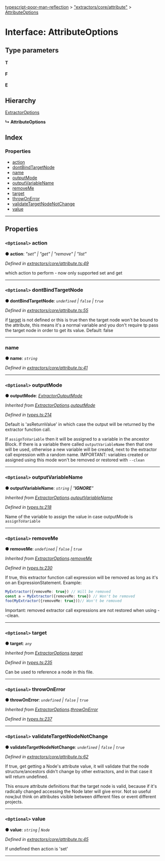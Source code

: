 [typescript-poor-man-reflection](../README.md) > ["extractors/core/attribute"](../modules/_extractors_core_attribute_.md) > [AttributeOptions](../interfaces/_extractors_core_attribute_.attributeoptions.md)

# Interface: AttributeOptions

## Type parameters
#### T 
#### F 
#### E 
## Hierarchy

 [ExtractorOptions](_types_.extractoroptions.md)

**↳ AttributeOptions**

## Index

### Properties

* [action](_extractors_core_attribute_.attributeoptions.md#action)
* [dontBindTargetNode](_extractors_core_attribute_.attributeoptions.md#dontbindtargetnode)
* [name](_extractors_core_attribute_.attributeoptions.md#name)
* [outputMode](_extractors_core_attribute_.attributeoptions.md#outputmode)
* [outputVariableName](_extractors_core_attribute_.attributeoptions.md#outputvariablename)
* [removeMe](_extractors_core_attribute_.attributeoptions.md#removeme)
* [target](_extractors_core_attribute_.attributeoptions.md#target)
* [throwOnError](_extractors_core_attribute_.attributeoptions.md#throwonerror)
* [validateTargetNodeNotChange](_extractors_core_attribute_.attributeoptions.md#validatetargetnodenotchange)
* [value](_extractors_core_attribute_.attributeoptions.md#value)

---

## Properties

<a id="action"></a>

### `<Optional>` action

**● action**: *"set" \| "get" \| "remove" \| "list"*

*Defined in [extractors/core/attribute.ts:49](https://github.com/cancerberoSgx/typescript-poor-man-reflection/blob/ddc8b16/src/extractors/core/attribute.ts#L49)*

which action to perform - now only supported set and get

___
<a id="dontbindtargetnode"></a>

### `<Optional>` dontBindTargetNode

**● dontBindTargetNode**: *`undefined` \| `false` \| `true`*

*Defined in [extractors/core/attribute.ts:55](https://github.com/cancerberoSgx/typescript-poor-man-reflection/blob/ddc8b16/src/extractors/core/attribute.ts#L55)*

if [target](_extractors_core_attribute_.attributeoptions.md#target) is not defined or this is true then the target node won't be bound to the attribute, this means it's a normal variable and you don't require tp pass the target node in order to get its value. Default: false

___
<a id="name"></a>

###  name

**● name**: *`string`*

*Defined in [extractors/core/attribute.ts:41](https://github.com/cancerberoSgx/typescript-poor-man-reflection/blob/ddc8b16/src/extractors/core/attribute.ts#L41)*

___
<a id="outputmode"></a>

### `<Optional>` outputMode

**● outputMode**: *[ExtractorOutputMode](../modules/_types_.md#extractoroutputmode)*

*Inherited from [ExtractorOptions](_types_.extractoroptions.md).[outputMode](_types_.extractoroptions.md#outputmode)*

*Defined in [types.ts:214](https://github.com/cancerberoSgx/typescript-poor-man-reflection/blob/ddc8b16/src/types.ts#L214)*

Default is 'asReturnValue' in which case the output will be returned by the extractor function call.

If `assignToVariable` then it will be assigned to a variable in the ancestor Block. If there is a variable there called `outputVariableName` then that one will be used, otherwise a new variable will be created, next to the extractor call expression with a random name. IMPORTANT: variables created or assigned using this mode won't be removed or restored with `--clean`

___
<a id="outputvariablename"></a>

### `<Optional>` outputVariableName

**● outputVariableName**: *`string` \| "__IGNORE__"*

*Inherited from [ExtractorOptions](_types_.extractoroptions.md).[outputVariableName](_types_.extractoroptions.md#outputvariablename)*

*Defined in [types.ts:218](https://github.com/cancerberoSgx/typescript-poor-man-reflection/blob/ddc8b16/src/types.ts#L218)*

Name of the variable to assign the value in case outputMode is `assignToVariable`

___
<a id="removeme"></a>

### `<Optional>` removeMe

**● removeMe**: *`undefined` \| `false` \| `true`*

*Inherited from [ExtractorOptions](_types_.extractoroptions.md).[removeMe](_types_.extractoroptions.md#removeme)*

*Defined in [types.ts:230](https://github.com/cancerberoSgx/typescript-poor-man-reflection/blob/ddc8b16/src/types.ts#L230)*

If true, this extractor function call expression will be removed as long as it's on an ExpressionStatement. Example:

```ts
MyExtractor({removeMe: true}) // Will be removed
const a = MyExtractor({removeMe: true}) // Won't be removed
foo(MyExtractor({removeMe: true}))// Won't be removed
```

Important: removed extractor call expressions are not restored when using --clean.

___
<a id="target"></a>

### `<Optional>` target

**● target**: *`any`*

*Inherited from [ExtractorOptions](_types_.extractoroptions.md).[target](_types_.extractoroptions.md#target)*

*Defined in [types.ts:235](https://github.com/cancerberoSgx/typescript-poor-man-reflection/blob/ddc8b16/src/types.ts#L235)*

Can be used to reference a node in this file.

___
<a id="throwonerror"></a>

### `<Optional>` throwOnError

**● throwOnError**: *`undefined` \| `false` \| `true`*

*Inherited from [ExtractorOptions](_types_.extractoroptions.md).[throwOnError](_types_.extractoroptions.md#throwonerror)*

*Defined in [types.ts:237](https://github.com/cancerberoSgx/typescript-poor-man-reflection/blob/ddc8b16/src/types.ts#L237)*

___
<a id="validatetargetnodenotchange"></a>

### `<Optional>` validateTargetNodeNotChange

**● validateTargetNodeNotChange**: *`undefined` \| `false` \| `true`*

*Defined in [extractors/core/attribute.ts:62](https://github.com/cancerberoSgx/typescript-poor-man-reflection/blob/ddc8b16/src/extractors/core/attribute.ts#L62)*

If true, get getting a Node's attribute value, it will validate that the node structure/ancestors didn't change by other extractors, and in that case it will return undefined.

This ensure attribute definitions that the target node is valid, because if it's radically changed accessing the Node later will give error. Not so useful now,but think on attributes visible between different files or event different projects.

___
<a id="value"></a>

### `<Optional>` value

**● value**: *`string` \| `Node`*

*Defined in [extractors/core/attribute.ts:45](https://github.com/cancerberoSgx/typescript-poor-man-reflection/blob/ddc8b16/src/extractors/core/attribute.ts#L45)*

If undefined then action is 'set'

___

